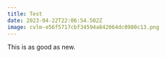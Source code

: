 ```yaml
---
title: Test
date: 2023-04-22T22:06:54.502Z
image: cvlm-e56f5717cbf34594a842064dc0980c13.png
---
```

This is as good as new.
